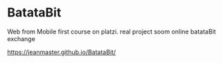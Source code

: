 # BatataBit
Web from Mobile first course on platzi. real project soom online batataBit exchange


https://jeanmaster.github.io/BatataBit/

